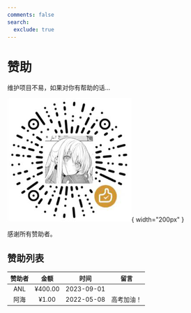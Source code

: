 ```yaml
---
comments: false
search:
  exclude: true
---
```


# 赞助

维护项目不易，如果对你有帮助的话...

![Sponsor Me!](assets/images/sponsor.png){ width="200px" }

感谢所有赞助者。

## 赞助列表

|赞助者|金额|时间|留言|
|:-:|:-:|:-:|:-:|
|ANL|¥400.00|2023-09-01||
|阿海|¥1.00|2022-05-08|高考加油！|
